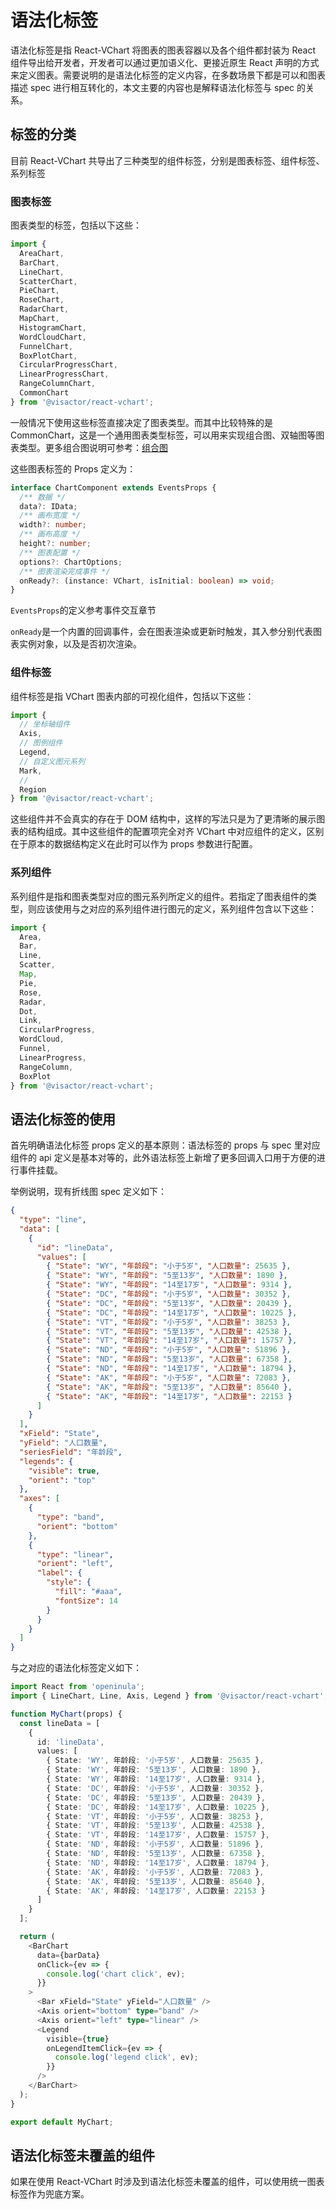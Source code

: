 # 语法化标签

语法化标签是指 React-VChart 将图表的图表容器以及各个组件都封装为 React 组件导出给开发者，开发者可以通过更加语义化、更接近原生 React 声明的方式来定义图表。需要说明的是语法化标签的定义内容，在多数场景下都是可以和图表描述 spec 进行相互转化的，本文主要的内容也是解释语法化标签与 spec 的关系。

## 标签的分类

目前 React-VChart 共导出了三种类型的组件标签，分别是图表标签、组件标签、系列标签

### 图表标签

图表类型的标签，包括以下这些：

```typescript
import {
  AreaChart,
  BarChart,
  LineChart,
  ScatterChart,
  PieChart,
  RoseChart,
  RadarChart,
  MapChart,
  HistogramChart,
  WordCloudChart,
  FunnelChart,
  BoxPlotChart,
  CircularProgressChart,
  LinearProgressChart,
  RangeColumnChart,
  CommonChart
} from '@visactor/react-vchart';
```

一般情况下使用这些标签直接决定了图表类型。而其中比较特殊的是 CommonChart，这是一个通用图表类型标签，可以用来实现组合图、双轴图等图表类型。更多组合图说明可参考：[组合图]()

这些图表标签的 Props 定义为：

```typescript
interface ChartComponent extends EventsProps {
  /** 数据 */
  data?: IData;
  /** 画布宽度 */
  width?: number;
  /** 画布高度 */
  height?: number;
  /** 图表配置 */
  options?: ChartOptions;
  /** 图表渲染完成事件 */
  onReady?: (instance: VChart, isInitial: boolean) => void;
}
```

`EventsProps`的定义参考事件交互章节

`onReady`是一个内置的回调事件，会在图表渲染或更新时触发，其入参分别代表图表实例对象，以及是否初次渲染。

### 组件标签

组件标签是指 VChart 图表内部的可视化组件，包括以下这些：

```typescript
import {
  // 坐标轴组件
  Axis,
  // 图例组件
  Legend,
  // 自定义图元系列
  Mark,
  //
  Region
} from '@visactor/react-vchart';
```

这些组件并不会真实的存在于 DOM 结构中，这样的写法只是为了更清晰的展示图表的结构组成。其中这些组件的配置项完全对齐 VChart 中对应组件的定义，区别在于原本的数据结构定义在此时可以作为 props 参数进行配置。

### 系列组件

系列组件是指和图表类型对应的图元系列所定义的组件。若指定了图表组件的类型，则应该使用与之对应的系列组件进行图元的定义，系列组件包含以下这些：

```typescript
import {
  Area,
  Bar,
  Line,
  Scatter,
  Map,
  Pie,
  Rose,
  Radar,
  Dot,
  Link,
  CircularProgress,
  WordCloud,
  Funnel,
  LinearProgress,
  RangeColumn,
  BoxPlot
} from '@visactor/react-vchart';
```

## 语法化标签的使用

首先明确语法化标签 props 定义的基本原则：语法标签的 props 与 spec 里对应组件的 api 定义是基本对等的，此外语法标签上新增了更多回调入口用于方便的进行事件挂载。

举例说明，现有折线图 spec 定义如下：

```json
{
  "type": "line",
  "data": [
    {
      "id": "lineData",
      "values": [
        { "State": "WY", "年龄段": "小于5岁", "人口数量": 25635 },
        { "State": "WY", "年龄段": "5至13岁", "人口数量": 1890 },
        { "State": "WY", "年龄段": "14至17岁", "人口数量": 9314 },
        { "State": "DC", "年龄段": "小于5岁", "人口数量": 30352 },
        { "State": "DC", "年龄段": "5至13岁", "人口数量": 20439 },
        { "State": "DC", "年龄段": "14至17岁", "人口数量": 10225 },
        { "State": "VT", "年龄段": "小于5岁", "人口数量": 38253 },
        { "State": "VT", "年龄段": "5至13岁", "人口数量": 42538 },
        { "State": "VT", "年龄段": "14至17岁", "人口数量": 15757 },
        { "State": "ND", "年龄段": "小于5岁", "人口数量": 51896 },
        { "State": "ND", "年龄段": "5至13岁", "人口数量": 67358 },
        { "State": "ND", "年龄段": "14至17岁", "人口数量": 18794 },
        { "State": "AK", "年龄段": "小于5岁", "人口数量": 72083 },
        { "State": "AK", "年龄段": "5至13岁", "人口数量": 85640 },
        { "State": "AK", "年龄段": "14至17岁", "人口数量": 22153 }
      ]
    }
  ],
  "xField": "State",
  "yField": "人口数量",
  "seriesField": "年龄段",
  "legends": {
    "visible": true,
    "orient": "top"
  },
  "axes": [
    {
      "type": "band",
      "orient": "bottom"
    },
    {
      "type": "linear",
      "orient": "left",
      "label": {
        "style": {
          "fill": "#aaa",
          "fontSize": 14
        }
      }
    }
  ]
}
```

与之对应的语法化标签定义如下：

```typescript
import React from 'openinula';
import { LineChart, Line, Axis, Legend } from '@visactor/react-vchart';

function MyChart(props) {
  const lineData = [
    {
      id: 'lineData',
      values: [
        { State: 'WY', 年龄段: '小于5岁', 人口数量: 25635 },
        { State: 'WY', 年龄段: '5至13岁', 人口数量: 1890 },
        { State: 'WY', 年龄段: '14至17岁', 人口数量: 9314 },
        { State: 'DC', 年龄段: '小于5岁', 人口数量: 30352 },
        { State: 'DC', 年龄段: '5至13岁', 人口数量: 20439 },
        { State: 'DC', 年龄段: '14至17岁', 人口数量: 10225 },
        { State: 'VT', 年龄段: '小于5岁', 人口数量: 38253 },
        { State: 'VT', 年龄段: '5至13岁', 人口数量: 42538 },
        { State: 'VT', 年龄段: '14至17岁', 人口数量: 15757 },
        { State: 'ND', 年龄段: '小于5岁', 人口数量: 51896 },
        { State: 'ND', 年龄段: '5至13岁', 人口数量: 67358 },
        { State: 'ND', 年龄段: '14至17岁', 人口数量: 18794 },
        { State: 'AK', 年龄段: '小于5岁', 人口数量: 72083 },
        { State: 'AK', 年龄段: '5至13岁', 人口数量: 85640 },
        { State: 'AK', 年龄段: '14至17岁', 人口数量: 22153 }
      ]
    }
  ];

  return (
    <BarChart
      data={barData}
      onClick={ev => {
        console.log('chart click', ev);
      }}
    >
      <Bar xField="State" yField="人口数量" />
      <Axis orient="bottom" type="band" />
      <Axis orient="left" type="linear" />
      <Legend
        visible={true}
        onLegendItemClick={ev => {
          console.log('legend click', ev);
        }}
      />
    </BarChart>
  );
}

export default MyChart;
```

## 语法化标签未覆盖的组件

如果在使用 React-VChart 时涉及到语法化标签未覆盖的组件，可以使用统一图表标签作为兜底方案。

